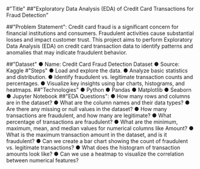 #"Title"
##"Exploratory Data Analysis (EDA) of Credit Card Transactions for Fraud Detection"

##"Problem Statement":
Credit card fraud is a significant concern for financial institutions and consumers. Fraudulent activities cause substantial losses and impact customer trust. This project aims to perform Exploratory Data Analysis (EDA) on credit card transaction data to identify patterns and anomalies that may indicate fraudulent behavior.

##"Dataset"
● Name: Credit Card Fraud Detection Dataset
● Source: Kaggle
#"Steps"
● Load and explore the data.
● Analyze basic statistics and distribution.
● Identify fraudulent vs. legitimate transaction counts and percentages.
● Visualize key insights using bar charts, histograms, and heatmaps.
##"Technologies"
● Python
● Pandas
● Matplotlib
● Seaborn
● Jupyter Notebook
##"EDA Questions":
● How many rows and columns are in the dataset?
● What are the column names and their data types?
● Are there any missing or null values in the dataset?
● How many transactions are fraudulent, and how many are legitimate?
● What percentage of transactions are fraudulent?
● What are the minimum, maximum, mean, and median values for numerical columns like Amount?
● What is the maximum transaction amount in the dataset, and is it fraudulent?
● Can we create a bar chart showing the count of fraudulent vs. legitimate transactions?
● What does the histogram of transaction amounts look like?
● Can we use a heatmap to visualize the correlation between numerical features?
